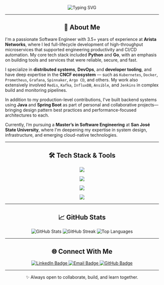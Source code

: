 <!-- Typing effect header with animated description -->
<p align="center">
  <img src="https://readme-typing-svg.herokuapp.com?font=Fira+Code&size=24&duration=4000&pause=1000&color=00FFAA&center=true&vCenter=true&width=800&lines=Hi%2C+I'm+Ashish+Bhusal;Software+Engineer+%7C+Distributed+Systems;Passionate+about+Efficient+Software+and+Scalable+Systems" alt="Typing SVG" />
</p>


---

<!-- About section header -->
<h2 align="center">
  🚀 About Me
</h2>

<!-- Professional summary -->
I'm a passionate Software Engineer with 3.5+ years of experience at <strong>Arista Networks</strong>, where I led full-lifecycle development of high-throughput microservices that supported engineering productivity and CI/CD automation. My core tech stack included <strong>Python</strong> and <strong>Go</strong>, with an emphasis on building tools and services that were reliable, secure, and fast.

<!-- Areas of specialization -->
I specialize in <strong>distributed systems</strong>, <strong>DevOps</strong>, and <strong>developer tooling</strong>, and have deep expertise in the <strong>CNCF ecosystem</strong> — such as <code>Kubernetes</code>, <code>Docker</code>, <code>Prometheus</code>, <code>Grafana</code>, <code>Spinnaker</code>, <code>Argo CD</code>, and others. My work also extensively involved <code>Redis</code>, <code>Kafka</code>, <code>InfluxDB</code>, <code>Ansible</code>, and <code>Jenkins</code> in complex build and monitoring pipelines.

<!-- Side project experience -->
In addition to my production-level contributions, I've built backend systems using <strong>Java</strong> and <strong>Spring Boot</strong> as part of personal and collaborative projects—bringing design pattern best practices and performance-focused architectures to each.

<!-- Education -->
Currently, I’m pursuing a <strong>Master’s in Software Engineering</strong> at <strong>San José State University</strong>, where I'm deepening my expertise in system design, infrastructure, and emerging cloud-native technologies.

---

<!-- Tech stack visual -->
<h2 align="center">
  🛠️ Tech Stack & Tools
</h2>

<p align="center">
  <!-- Backend & Programming Languages -->
  <img src="https://skillicons.dev/icons?i=python,fastapi,go,java,spring,javascript,react,cpp" />
</p>

<p align="center">
  <!-- Cloud & DevOps Tools -->
  <img src="https://skillicons.dev/icons?i=docker,kubernetes,ansible,jenkins,aws,gcp" />
</p>

<p align="center">
  <!-- Databases & Monitoring -->
  <img src="https://skillicons.dev/icons?i=redis,kafka,mongodb,mysql,prometheus,grafana" />
</p>

<p align="center">
  <!-- Version Control & Operating Systems -->
  <img src="https://skillicons.dev/icons?i=git,linux,vim" />
</p>

---

<!-- GitHub stats section -->
<h2 align="center">
  📈 GitHub Stats
</h2>

<p align="center">
  <!-- GitHub contribution overview -->
  <img src="https://github-readme-stats.vercel.app/api?username=bhusalashish&show_icons=true&hide=issues&count_private=true&theme=tokyonight&hide_border=true" alt="GitHub Stats" />
  <!-- Streak chart to show consistency -->
  <img src="https://github-readme-streak-stats.herokuapp.com/?user=bhusalashish&theme=tokyonight&hide_border=true" alt="GitHub Streak" />
  <!-- Top languages chart -->
  <img src="https://github-readme-stats.vercel.app/api/top-langs/?username=bhusalashish&layout=compact&theme=tokyonight&hide_border=true" alt="Top Languages" />
</p>

---

<!-- Social media and contact links -->
<h2 align="center">
  🌐 Connect With Me
</h2>

<p align="center">
  <!-- LinkedIn badge -->
  <a href="https://www.linkedin.com/in/bhusalashish" target="_blank">
    <img src="https://img.shields.io/badge/LinkedIn-blue?style=for-the-badge&logo=linkedin" alt="LinkedIn Badge" />
  </a>
  <!-- Email badge -->
  <a href="mailto:ashish.bhusal.16999@gmail.com">
    <img src="https://img.shields.io/badge/Email-D14836?style=for-the-badge&logo=gmail&logoColor=white" alt="Email Badge" />
  </a>
  <!-- GitHub badge -->
  <a href="https://github.com/bhusalashish">
    <img src="https://img.shields.io/badge/GitHub-100000?style=for-the-badge&logo=github&logoColor=white" alt="GitHub Badge" />
  </a>
</p>

---

<!-- Footer message -->
<p align="center">
  ✨ Always open to collaborate, build, and learn together.
</p>
